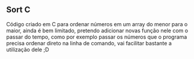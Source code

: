 ## Sort C

Código criado em C para ordenar números em um array do menor para o maior, ainda é bem limitado, pretendo adicionar novas função nele com o passar do tempo, como por exemplo passar os números que o programa precisa ordenar direto na linha de comando, vai facilitar bastante a utilização dele ;D
